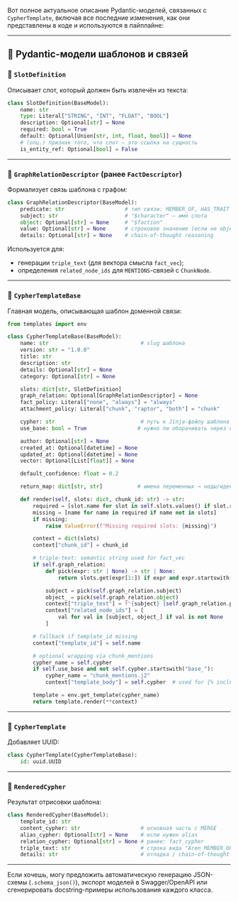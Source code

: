 Вот полное актуальное описание Pydantic-моделей, связанных с `CypherTemplate`, включая все последние изменения, как они представлены в коде и используются в пайплайне:

---

## 🧩 Pydantic-модели шаблонов и связей

### 🔹 `SlotDefinition`

Описывает слот, который должен быть извлечён из текста:

```python
class SlotDefinition(BaseModel):
    name: str
    type: Literal["STRING", "INT", "FLOAT", "BOOL"]
    description: Optional[str] = None
    required: bool = True
    default: Optional[Union[str, int, float, bool]] = None
    # (опц.) признак того, что слот — это ссылка на сущность
    is_entity_ref: Optional[bool] = False
```

---

### 🔹 `GraphRelationDescriptor` (ранее `FactDescriptor`)

Формализует связь шаблона с графом:

```python
class GraphRelationDescriptor(BaseModel):
    predicate: str                   # тип связи: MEMBER_OF, HAS_TRAIT и т.д.
    subject: str                     # "$character" — имя слота
    object: Optional[str] = None     # "$faction"
    value: Optional[str] = None      # строковое значение (если не object)
    details: Optional[str] = None    # chain-of-thought reasoning
```

Используется для:

- генерации `triple_text` (для вектора смысла `fact_vec`);
- определения `related_node_ids` для `MENTIONS`-связей с `ChunkNode`.

---

### 🔹 `CypherTemplateBase`

Главная модель, описывающая шаблон доменной связи:

```python
from templates import env

class CypherTemplateBase(BaseModel):
    name: str                             # slug шаблона
    version: str = "1.0.0"
    title: str
    description: str
    details: Optional[str] = None
    category: Optional[str] = None

    slots: dict[str, SlotDefinition]
    graph_relation: Optional[GraphRelationDescriptor] = None
    fact_policy: Literal["none", "always"] = "always"
    attachment_policy: Literal["chunk", "raptor", "both"] = "chunk"

    cypher: str                           # путь к Jinja-файлу шаблона
    use_base: bool = True                # нужно ли оборачивать через chunk_mentions.j2

    author: Optional[str] = None
    created_at: Optional[datetime] = None
    updated_at: Optional[datetime] = None
    vector: Optional[List[float]] = None

    default_confidence: float = 0.2

    return_map: dict[str, str]           # имена переменных → ноды/идентификаторы в графе

    def render(self, slots: dict, chunk_id: str) -> str:
        required = [slot.name for slot in self.slots.values() if slot.required]
        missing = [name for name in required if name not in slots]
        if missing:
            raise ValueError(f"Missing required slots: {missing}")

        context = dict(slots)
        context["chunk_id"] = chunk_id

        # triple-text: semantic string used for fact_vec
        if self.graph_relation:
            def pick(expr: str | None) -> str | None:
                return slots.get(expr[1:]) if expr and expr.startswith("$") else expr

            subject = pick(self.graph_relation.subject)
            object_ = pick(self.graph_relation.object)
            context["triple_text"] = f"{subject} {self.graph_relation.predicate} {object_}"
            context["related_node_ids"] = [
                val for val in [subject, object_] if val is not None
            ]

        # fallback if template_id missing
        context["template_id"] = self.name

        # optional wrapping via chunk_mentions
        cypher_name = self.cypher
        if self.use_base and not self.cypher.startswith("base_"):
            cypher_name = "chunk_mentions.j2"
            context["template_body"] = self.cypher  # used for {% include %}

        template = env.get_template(cypher_name)
        return template.render(**context)
```

---

### 🔹 `CypherTemplate`

Добавляет UUID:

```python
class CypherTemplate(CypherTemplateBase):
    id: uuid.UUID
```

---

### 🔹 `RenderedCypher`

Результат отрисовки шаблона:

```python
class RenderedCypher(BaseModel):
    template_id: str
    content_cypher: str                   # основная часть с MERGE
    alias_cypher: Optional[str] = None    # если нужен alias
    relation_cypher: Optional[str] = None # ранее: fact_cypher
    triple_text: str                      # строка вида "Aren MEMBER_OF Night Front"
    details: str                          # отладка / chain-of-thought
```

---

Если хочешь, могу предложить автоматическую генерацию JSON-схемы (`.schema_json()`), экспорт моделей в Swagger/OpenAPI или сгенерировать docstring-примеры использования каждого класса.
